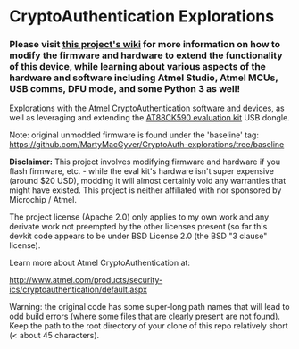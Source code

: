 # CryptoAuthentication Explorations

### Please visit [this project's wiki](https://github.com/MartyMacGyver/CryptoAuth-explorations/wiki) for more information on how to modify the firmware and hardware to extend the functionality of this device, while learning about various aspects of the hardware and software including Atmel Studio, Atmel MCUs, USB comms, DFU mode, and some Python 3 as well!

Explorations with the [Atmel CryptoAuthentication software and devices](http://www.atmel.com/products/security-ics/cryptoauthentication/default.aspx), as well as leveraging and extending the [AT88CK590 evaluation kit](http://www.atmel.com/tools/AT88CK590.aspx) USB dongle.

Note: original unmodded firmware is found under the 'baseline' tag: https://github.com/MartyMacGyver/CryptoAuth-explorations/tree/baseline

__Disclaimer:__ This project involves modifying firmware and hardware if you flash firmware, etc. - while the eval kit's hardware isn't super expensive (around $20 USD), modding it will almost certainly void any warranties that might have existed. This project is neither affiliated with nor sponsored by Microchip / Atmel.

The project license (Apache 2.0) only applies to my own work and any derivate work not preempted by the other licenses present (so far this devkit code appears to be under BSD License 2.0 (the BSD "3 clause" license).

Learn more about Atmel CryptoAuthentication at:

http://www.atmel.com/products/security-ics/cryptoauthentication/default.aspx

Warning: the original code has some super-long path names that will lead to odd build errors (where some files that are clearly present are not found). Keep the path to the root directory of your clone of this repo relatively short (< about 45 characters).

